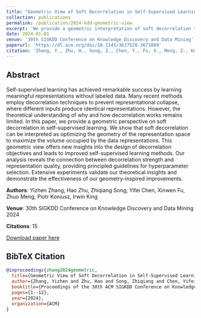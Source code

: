 ```yaml
---
title: "Geometric View of Soft Decorrelation in Self-Supervised Learning"
collection: publications
permalink: /publication/2024-kdd-geometric-view
excerpt: 'We provide a geometric interpretation of soft decorrelation techniques in self-supervised learning and propose improved methods based on this understanding.'
date: 2024-01-01
venue: '30th SIGKDD Conference on Knowledge Discovery and Data Mining'
paperurl: 'https://dl.acm.org/doi/10.1145/3637528.3671889'
citation: 'Zhang, Y., Zhu, H., Song, Z., Chen, Y., Fu, X., Meng, Z., Koniusz, P., & King, I. (2024). Geometric View of Soft Decorrelation in Self-Supervised Learning. <i>30th SIGKDD Conference on Knowledge Discovery and Data Mining</i>.'
---
```


## Abstract

Self-supervised learning has achieved remarkable success by learning meaningful representations without labeled data. Many recent methods employ decorrelation techniques to prevent representational collapse, where different inputs produce identical representations. However, the theoretical understanding of why and how decorrelation works remains limited. In this paper, we provide a geometric perspective on soft decorrelation in self-supervised learning. We show that soft decorrelation can be interpreted as optimizing the geometry of the representation space to maximize the volume occupied by the data representations. This geometric view offers new insights into the design of decorrelation objectives and leads to improved self-supervised learning methods. Our analysis reveals the connection between decorrelation strength and representation quality, providing principled guidelines for hyperparameter selection. Extensive experiments validate our theoretical insights and demonstrate the effectiveness of our geometry-inspired improvements.

**Authors**: Yizhen Zhang, Hao Zhu, Zhiqiang Song, Yifei Chen, Xinwen Fu, Zhuo Meng, Piotr Koniusz, Irwin King

**Venue**: 30th SIGKDD Conference on Knowledge Discovery and Data Mining 2024

**Citations**: 15

[Download paper here](https://dl.acm.org/doi/10.1145/3637528.3671889)

## BibTeX Citation

```bibtex
@inproceedings{zhang2024geometric,
  title={Geometric View of Soft Decorrelation in Self-Supervised Learning},
  author={Zhang, Yizhen and Zhu, Hao and Song, Zhiqiang and Chen, Yifei and Fu, Xinwen and Meng, Zhuo and Koniusz, Piotr and King, Irwin},
  booktitle={Proceedings of the 30th ACM SIGKDD Conference on Knowledge Discovery and Data Mining},
  pages={1--12},
  year={2024},
  organization={ACM}
}
```